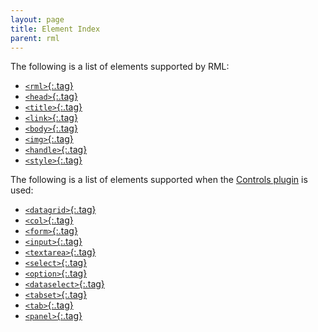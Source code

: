 ```yaml
---
layout: page
title: Element Index
parent: rml
---
```


The following is a list of elements supported by RML:

* [`<rml>`{:.tag}](documents.html#rml)
* [`<head>`{:.tag}](documents.html#head)
* [`<title>`{:.tag}](documents.html#title)
* [`<link>`{:.tag}](documents.html#link)
* [`<body>`{:.tag}](documents.html#body)
* [`<img>`{:.tag}](images.html#img)
* [`<handle>`{:.tag}](controls.html#handle)
* [`<style>`{:.tag}](style_sheets.html#style)

The following is a list of elements supported when the [Controls plugin]({{"pages/cpp_manual/controls.html"|relative_url"}}) is used:

* [`<datagrid>`{:.tag}](data_display.html#datagrid)
* [`<col>`{:.tag}](data_display.html#col)
* [`<form>`{:.tag}](forms.html#form)
* [`<input>`{:.tag}](forms.html#input)
* [`<textarea>`{:.tag}](forms.html#textarea)
* [`<select>`{:.tag}](forms.html#select)
* [`<option>`{:.tag}](forms.html#option)
* [`<dataselect>`{:.tag}](forms.html#dataselect)
* [`<tabset>`{:.tag}](controls.html#tabset)
* [`<tab>`{:.tag}](controls.html#tab)
* [`<panel>`{:.tag}](controls.html#panel)
